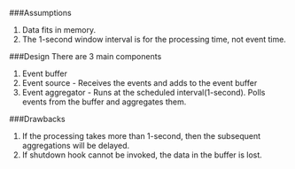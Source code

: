 ###Assumptions
1. Data fits in memory.
2. The 1-second window interval is for the processing time, not event time.

###Design
There are 3 main components
1. Event buffer
2. Event source - Receives the events and adds to the event buffer
3. Event aggregator - Runs at the scheduled interval(1-second). Polls events from the buffer and aggregates them.

###Drawbacks
1. If the processing takes more than 1-second, then the subsequent aggregations will be delayed.
2. If shutdown hook cannot be invoked, the data in the buffer is lost.